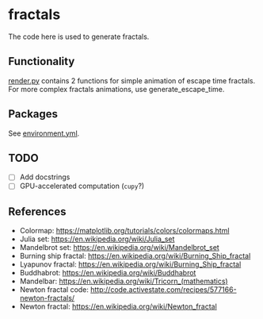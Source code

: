 # fractals
The code here is used to generate fractals.

## Functionality
[render.py](render.py) contains 2 functions for simple animation of escape time fractals. 
For more complex fractals animations, use generate_escape_time. 

## Packages
See [environment.yml](environment.yml).

## TODO
- [ ] Add docstrings
- [ ] GPU-accelerated computation (`cupy`?)

## References
- Colormap:             https://matplotlib.org/tutorials/colors/colormaps.html
- Julia set:            https://en.wikipedia.org/wiki/Julia_set
- Mandelbrot set:       https://en.wikipedia.org/wiki/Mandelbrot_set
- Burning ship fractal: https://en.wikipedia.org/wiki/Burning_Ship_fractal
- Lyapunov fractal:     https://en.wikipedia.org/wiki/Burning_Ship_fractal
- Buddhabrot:           https://en.wikipedia.org/wiki/Buddhabrot
- Mandelbar:            https://en.wikipedia.org/wiki/Tricorn_(mathematics)
- Newton fractal code:  http://code.activestate.com/recipes/577166-newton-fractals/
- Newton fractal:       https://en.wikipedia.org/wiki/Newton_fractal
